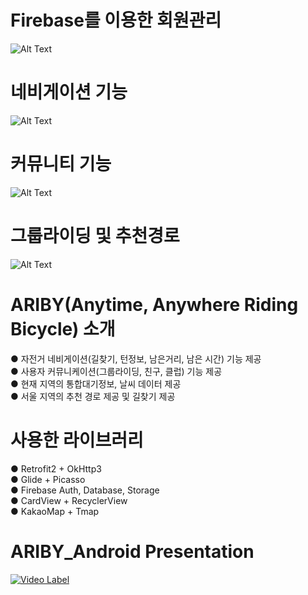 # Firebase를 이용한 회원관리
![Alt Text](https://github.com/el-embedded-linux/Ariby_ANDROID/blob/master/app/src/main/res/drawable/1.gif)

# 네비게이션 기능
![Alt Text](https://github.com/el-embedded-linux/Ariby_ANDROID/blob/master/app/src/main/res/drawable/3.gif)

# 커뮤니티 기능
![Alt Text](https://github.com/el-embedded-linux/Ariby_ANDROID/blob/master/app/src/main/res/drawable/2.gif)

# 그룹라이딩 및 추천경로
![Alt Text](https://github.com/el-embedded-linux/Ariby_ANDROID/blob/master/app/src/main/res/drawable/4.gif)

# ARIBY(Anytime, Anywhere Riding Bicycle) 소개
● 자전거 네비게이션(길찾기, 턴정보, 남은거리, 남은 시간) 기능 제공  
● 사용자 커뮤니케이션(그룹라이딩, 친구, 클럽) 기능 제공  
● 현재 지역의 통합대기정보, 날씨 데이터 제공  
● 서울 지역의 추천 경로 제공 및 길찾기 제공  


# 사용한 라이브러리
● Retrofit2 + OkHttp3  
● Glide + Picasso  
● Firebase Auth, Database, Storage  
● CardView + RecyclerView  
● KakaoMap + Tmap  

# ARIBY_Android Presentation
[![Video Label](http://img.youtube.com/vi/krIY7ZB1JHI/0.jpg)](https://www.youtube.com/watch?v=krIY7ZB1JHI=0s)

